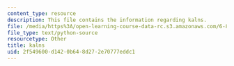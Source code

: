 ```yaml
---
content_type: resource
description: This file contains the information regarding kalns.
file: /media/https%3A/open-learning-course-data-rc.s3.amazonaws.com/6-857-network-and-computer-security-spring-2014/2f549600d1420b648d272e70777eddc1_kalns.py
file_type: text/python-source
resourcetype: Other
title: kalns
uid: 2f549600-d142-0b64-8d27-2e70777eddc1
---
```

